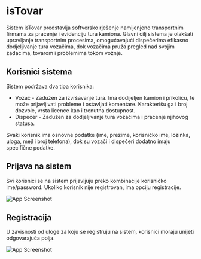 
# isTovar

Sistem isTovar predstavlja softversko rješenje namijenjeno transportnim firmama za praćenje i evidenciju tura kamiona. Glavni cilj sistema je olakšati upravljanje transportnim procesima, omogućavajući dispečerima efikasno dodjeljivanje tura vozačima, dok vozačima pruža pregled nad svojim zadacima, tovarom i problemima tokom vožnje.




## Korisnici sistema

Sistem podržava dva tipa korisnika:

- Vozač - Zadužen za izvršavanje tura. Ima dodijeljen kamion i prikolicu, te može prijavljivati probleme i ostavljati komentare. Karakterišu ga i broj dozvole, vrsta licence kao i trenutna dostupnost.
- Dispečer - Zadužen za dodjeljivanje tura vozačima i praćenje njihovog statusa.

Svaki korisnik ima osnovne podatke (ime, prezime, korisničko ime, lozinka, uloga, mejl i broj telefona), dok su vozači i dispečeri dodatno imaju specifične podatke.


## Prijava na sistem

Svi korisnici se na sistem prijavljuju preko kombinacije korisničko ime/password. Ukoliko korisnik nije registrovan, ima opciju registracije.

![App Screenshot](https://github.com/user-attachments/assets/9389f62f-66d6-4f3d-b010-210ac833987d)


## Registracija

U zavisnosti od uloge za koju se registruju na sistem, korisnici moraju unijeti odgovarajuća polja.


![App Screenshot](https://github.com/user-attachments/assets/b9c15e6d-e291-4130-ac1a-c825e11491df)
